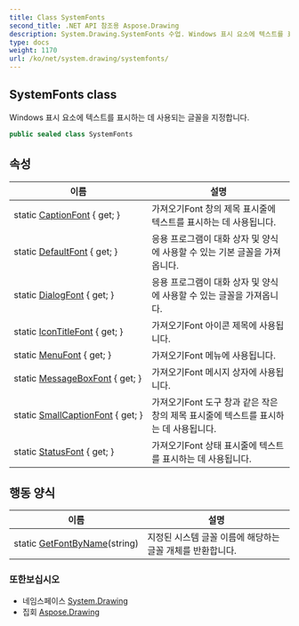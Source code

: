 ```yaml
---
title: Class SystemFonts
second_title: .NET API 참조용 Aspose.Drawing
description: System.Drawing.SystemFonts 수업. Windows 표시 요소에 텍스트를 표시하는 데 사용되는 글꼴을 지정합니다.
type: docs
weight: 1170
url: /ko/net/system.drawing/systemfonts/
---
```

## SystemFonts class

Windows 표시 요소에 텍스트를 표시하는 데 사용되는 글꼴을 지정합니다.

```csharp
public sealed class SystemFonts
```

## 속성

| 이름 | 설명 |
| --- | --- |
| static [CaptionFont](../../system.drawing/systemfonts/captionfont/) { get; } | 가져오기Font 창의 제목 표시줄에 텍스트를 표시하는 데 사용됩니다. |
| static [DefaultFont](../../system.drawing/systemfonts/defaultfont/) { get; } | 응용 프로그램이 대화 상자 및 양식에 사용할 수 있는 기본 글꼴을 가져옵니다. |
| static [DialogFont](../../system.drawing/systemfonts/dialogfont/) { get; } | 응용 프로그램이 대화 상자 및 양식에 사용할 수 있는 글꼴을 가져옵니다. |
| static [IconTitleFont](../../system.drawing/systemfonts/icontitlefont/) { get; } | 가져오기Font 아이콘 제목에 사용됩니다. |
| static [MenuFont](../../system.drawing/systemfonts/menufont/) { get; } | 가져오기Font 메뉴에 사용됩니다. |
| static [MessageBoxFont](../../system.drawing/systemfonts/messageboxfont/) { get; } | 가져오기Font 메시지 상자에 사용됩니다. |
| static [SmallCaptionFont](../../system.drawing/systemfonts/smallcaptionfont/) { get; } | 가져오기Font 도구 창과 같은 작은 창의 제목 표시줄에 텍스트를 표시하는 데 사용됩니다. |
| static [StatusFont](../../system.drawing/systemfonts/statusfont/) { get; } | 가져오기Font 상태 표시줄에 텍스트를 표시하는 데 사용됩니다. |

## 행동 양식

| 이름 | 설명 |
| --- | --- |
| static [GetFontByName](../../system.drawing/systemfonts/getfontbyname/)(string) | 지정된 시스템 글꼴 이름에 해당하는 글꼴 개체를 반환합니다. |

### 또한보십시오

* 네임스페이스 [System.Drawing](../../system.drawing/)
* 집회 [Aspose.Drawing](../../)


